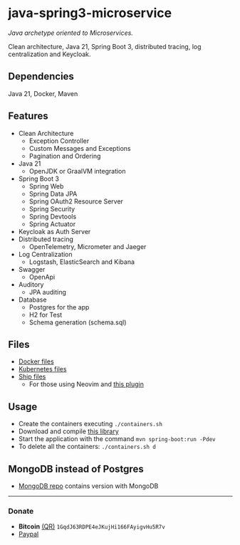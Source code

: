 # java-spring3-microservice
*Java archetype oriented to Microservices.*

Clean architecture, Java 21, Spring Boot 3, distributed tracing, log centralization and Keycloak.

## Dependencies
Java 21, Docker, Maven

## Features
- Clean Architecture
    - Exception Controller
    - Custom Messages and Exceptions
    - Pagination and Ordering
- Java 21
    - OpenJDK or GraalVM integration
- Spring Boot 3
    - Spring Web
    - Spring Data JPA
    - Spring OAuth2 Resource Server
    - Spring Security
    - Spring Devtools
    - Spring Actuator
- Keycloak as Auth Server
- Distributed tracing
    - OpenTelemetry, Micrometer and Jaeger
- Log Centralization
    - Logstash, ElasticSearch and Kibana
- Swagger
    - OpenApi
- Auditory
    - JPA auditing
- Database
    - Postgres for the app
    - H2 for Test
    - Schema generation (schema.sql)

## Files
- [Docker files](https://github.com/javiorfo/java-spring3-microservice/tree/master/docker)
- [Kubernetes files](https://github.com/javiorfo/java-spring3-microservice/tree/master/k8s)
- [Ship files](https://github.com/javiorfo/java-spring3-microservice/tree/master/ships)
    - For those using Neovim and [this plugin](https://github.com/javiorfo/nvim-ship)

## Usage
- Create the containers executing `./containers.sh` 
- Download and compile [this library](https://github.com/javiorfo/java-spring3-microservice-lib)
- Start the application with the command `mvn spring-boot:run -Pdev`
- To delete all the containers: `./containers.sh d`

## MongoDB instead of Postgres
- [MongoDB repo](https://github.com/javiorfo/java-spring3-microservice-mongo) contains version with MongoDB
---

### Donate
- **Bitcoin** [(QR)](https://raw.githubusercontent.com/javiorfo/img/master/crypto/bitcoin.png)  `1GqdJ63RDPE4eJKujHi166FAyigvHu5R7v`
- [Paypal](https://www.paypal.com/donate/?hosted_button_id=FA7SGLSCT2H8G)
